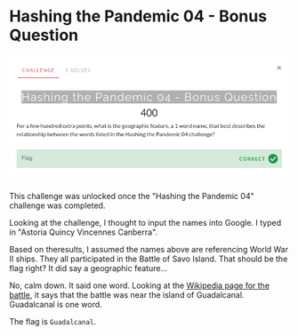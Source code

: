 # Hashing the Pandemic 04 - Bonus Question

![Challenge](challenge.png)

This challenge was unlocked once the "Hashing the Pandemic 04" challenge was completed.

Looking at the challenge, I thought to input the names into Google. I typed in "Astoria Quincy Vincennes Canberra".

Based on theresults, I assumed the names above are referencing World War II ships. They all participated in the Battle of Savo Island. That should be the flag right? It did say a geographic feature...

No, calm down. It said one word. Looking at the [Wikipedia page for the battle](https://en.wikipedia.org/wiki/Battle_of_Savo_Island), it says that the battle was near the island of Guadalcanal. Guadalcanal is one word.

The flag is `Guadalcanal`.
